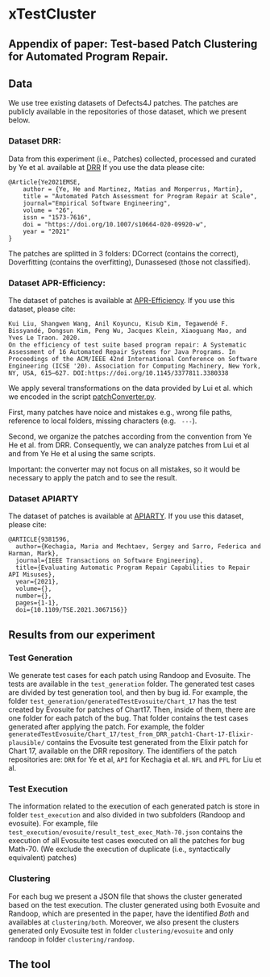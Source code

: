 # xTestCluster 

## Appendix of paper: Test-based Patch Clustering for Automated Program Repair.


## Data

We use tree existing datasets of Defects4J patches.
The patches are publicly available in the repositories of  those dataset, which we present below.

### Dataset DRR:


Data from this experiment (i.e., Patches) collected, processed and curated by Ye et al. available at [DRR](https://github.com/KTH/drr)
If you use the data please cite:

```
@Article{Ye2021EMSE,
    author = {Ye, He and Martinez, Matias and Monperrus, Martin},
    title = "Automated Patch Assessment for Program Repair at Scale",
    journal="Empirical Software Engineering",
    volume = "26",
    issn = "1573-7616",
    doi = "https://doi.org/10.1007/s10664-020-09920-w",
    year = "2021"
}
```


The patches are splitted in 3 folders: DCorrect (contains the correct), Doverfitting (contains the overfitting), Dunassesed (those not classified). 


### Dataset APR-Efficiency: 

The dataset of patches is available at [APR-Efficiency](https://github.com/SerVal-DTF/APR-Efficiency).
If you use this dataset, please cite:

```
Kui Liu, Shangwen Wang, Anil Koyuncu, Kisub Kim, Tegawendé F. Bissyandé, Dongsun Kim, Peng Wu, Jacques Klein, Xiaoguang Mao, and Yves Le Traon. 2020. 
On the efficiency of test suite based program repair: A Systematic Assessment of 16 Automated Repair Systems for Java Programs. In Proceedings of the ACM/IEEE 42nd International Conference on Software Engineering (ICSE '20). Association for Computing Machinery, New York, NY, USA, 615–627. DOI:https://doi.org/10.1145/3377811.3380338
```

We apply several transformations on the data provided by Lui et al. which we encoded in the script [patchConverter.py](../src/transformers/patchConverterICSE2020.py).

First, many patches have noice and mistakes e.g., wrong file paths, reference to local folders, missing characters (e.g. ` ---`).

Second, we organize the patches according from the convention from Ye He et al. from DRR.
Consequently, we can analyze patches from Lui et al and from Ye He et al using the same scripts.

Important: the converter may not focus on all mistakes, so it would be necessary to apply the patch and to see the result.


### Dataset APIARTY

The dataset of patches is available at [APIARTY](https://github.com/SOLAR-group/APIARTy).
If you use this dataset, please cite:

```
@ARTICLE{9381596,
  author={Kechagia, Maria and Mechtaev, Sergey and Sarro, Federica and Harman, Mark},
  journal={IEEE Transactions on Software Engineering}, 
  title={Evaluating Automatic Program Repair Capabilities to Repair API Misuses}, 
  year={2021},
  volume={},
  number={},
  pages={1-1},
  doi={10.1109/TSE.2021.3067156}}
```



## Results from our experiment

### Test Generation

We generate test cases for each patch using Randoop and Evosuite.
The tests are available in the `test_generation` folder.
The generated test cases are divided by test generation tool, and then by bug id. 
For example, the folder `test_generation/generatedTestEvosuite/Chart_17` has the test created by Evosuite for patches of Chart17.
Then, inside of them, there are one folder for each patch of the bug. That folder contains the test cases generated after applying the patch.
For example, the folder `generatedTestEvosuite/Chart_17/test_from_DRR_patch1-Chart-17-Elixir-plausible/` contains the Evosuite test generated from the Elixir patch for Chart 17, available on the DRR repository.
The identifiers of the patch repositories are: `DRR` for Ye et al, `API` for Kechagia et al.  `NFL` and `PFL` for Liu et al.


### Test Execution

The information related to the execution of each generated patch is store in folder `test_execution` and also divided in two subfolders (Randoop and evosuite). 
For example, file `test_execution/evosuite/result_test_exec_Math-70.json` contains the execution of all Evosuite test cases executed on all the patches for bug Math-70. (We exclude the execution of duplicate (i.e., syntactically equivalent) patches)

### Clustering

For each bug we present a JSON file that shows the cluster generated based on the test execution.
The cluster generated using both Evosuite and Randoop, which are presented in the paper, have the identified *Both* and availables at `clustering/both`.
Moreover, we also present the clusters generated only Evosuite test in folder `clustering/evosuite` and only randoop in folder `clustering/randoop`.




## The tool
